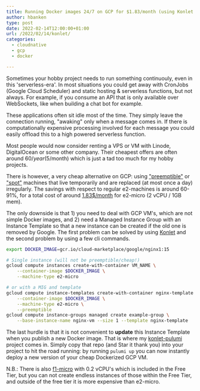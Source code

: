 ```yaml
---
title: Running Docker images 24/7 on GCP for $1.83/month (using Konlet & Pulumi)
author: hbanken
type: post
date: 2022-02-14T12:00:00+01:00
url: /2022/02/14/konlet/
categories:
  - cloudnative
  - gcp
  - docker

---
```


Sometimes your hobby project needs to run something continuouly, even in this 'serverless-era'. In most
situations you could get away with CronJobs (Google Cloud Scheduler) and static hosting & serverless functions,
but not always. For example, if you consume an API that is only available over WebSockets, like when
building a chat bot for example.

These applications often sit idle most of the time. They simply leave the connection running, "awaking"
only when a message comes in. If there is computationally expensive processing involved for each message
you could easily offload this to a high powered serverless function.

Most people would now consider renting a VPS or VM with Linode, DigitalOcean or some other company. Their
cheapest offers are often around $60/year (5$/month) which is just a tad too much for my hobby projects.

There is however, a very cheap alternative on GCP: using ["preemptible"](https://cloud.google.com/compute/docs/instances/preemptible) 
or ["spot"](https://cloud.google.com/compute/docs/instances/spot#pricing) machines that live
temporarily and are replaced (at most once a day) irregularly. The savings with respect to
regular e2-machines is around 60-91%, for a total cost of around 
[1.83$/month](https://cloud.google.com/compute/all-pricing#sharedcore)
for e2-micro (2 vCPU / 1GB mem).

The only downside is that 1) you need to deal with GCP VM's, which are not simple Docker images,
and 2) need a Managed Instance Group with an Instance Template so that a new instance can be 
created if the old one is removed by Google. The first problem can be solved by using
[Konlet](https://github.com/GoogleCloudPlatform/konlet) and the second problem by using a few cli
commands.

```bash
export DOCKER_IMAGE=gcr.io/cloud-marketplace/google/nginx1:15

# Single instance (will not be preemptible/cheap!)
gcloud compute instances create-with-container VM_NAME \
    --container-image $DOCKER_IMAGE \
    --machine-type e2-micro

# or with a MIG and template
gcloud compute instance-templates create-with-container nginx-template \
    --container-image $DOCKER_IMAGE \
    --machine-type e2-micro \
    --preemptible
gcloud compute instance-groups managed create example-group \
    --base-instance-name nginx-vm --size 1 --template nginx-template
```

The last hurdle is that it is not convenient to **update** this Instance Template when you
publish a new Docker image. That is where my [konlet-pulumi](https://github.com/hermanbanken/konlet-pulumi)
project comes in. Simply copy that repo (and Star it thank you) into your project to hit the road running:
by running `pulumi up` you can now instantly deploy a new version of your cheap Dockerized GCP VM.

N.B.: There is also [f1-micro](https://www.opsdash.com/blog/google-cloud-f1-micro.html) with 0.2 vCPU's which is
included in the Free Tier, but you can not create endless instances of those within the Free Tier, and outside
of the free tier it is more expensive than e2-micro.
